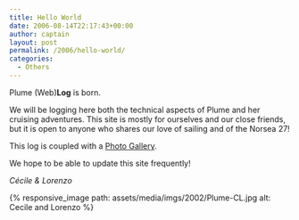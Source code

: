 ```yaml
---
title: Hello World
date: 2006-08-14T22:17:43+00:00
author: captain
layout: post
permalink: /2006/hello-world/
categories:
  - Others
---
```

Plume (Web)**Log** is born.

We will be logging here both the technical aspects of Plume and her cruising
adventures. This site is mostly for ourselves and our close friends, but it is
open to anyone who shares our love of sailing and of the Norsea 27!

This log is coupled with a [Photo Gallery](https://photos.flupes.org/Public/Plume/).

We hope to be able to update this site frequently!

_Cécile & Lorenzo_

{% responsive_image path: assets/media/imgs/2002/Plume-CL.jpg alt: Cecile and Lorenzo %}
